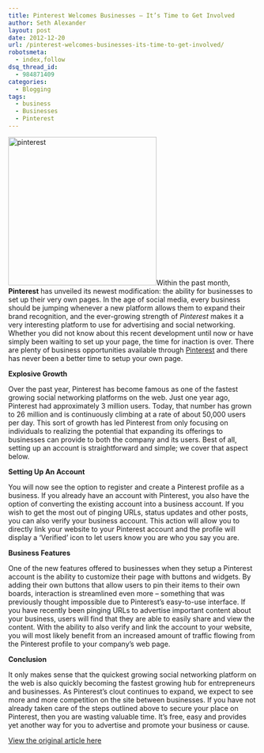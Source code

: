 ```yaml
---
title: Pinterest Welcomes Businesses – It’s Time to Get Involved
author: Seth Alexander
layout: post
date: 2012-12-20
url: /pinterest-welcomes-businesses-its-time-to-get-involved/
robotsmeta:
  - index,follow
dsq_thread_id:
  - 984871409
categories:
  - Blogging
tags:
  - business
  - Businesses
  - Pinterest
---
```

<img class="alignleft size-full wp-image-1253" title="Pinterest for Business" alt="pinterest" src="http://sethaalexander.com/wp-content/uploads/2012/12/wpid-Pinterest-for-Business.png" width="300" height="300" />Within the past month, **Pinterest** has unveiled its newest modification: the ability for businesses to set up their very own pages. In the age of social media, every business should be jumping whenever a new platform allows them to expand their brand recognition, and the ever-growing strength of _Pinterest_ makes it a very interesting platform to use for advertising and social networking. Whether you did not know about this recent development until now or have simply been waiting to set up your page, the time for inaction is over. There are plenty of business opportunities available through <u>Pinterest</u> and there has never been a better time to setup your own page.

**Explosive Growth**

Over the past year, Pinterest has become famous as one of the fastest growing social networking platforms on the web. Just one year ago, Pinterest had approximately 3 million users. Today, that number has grown to 26 million and is continuously climbing at a rate of about 50,000 users per day. This sort of growth has led Pinterest from only focusing on individuals to realizing the potential that expanding its offerings to businesses can provide to both the company and its users. Best of all, setting up an account is straightforward and simple; we cover that aspect below.

**Setting Up An Account**

You will now see the option to register and create a Pinterest profile as a business. If you already have an account with Pinterest, you also have the option of converting the existing account into a business account. If you wish to get the most out of pinging URLs, status updates and other posts, you can also verify your business account. This action will allow you to directly link your website to your Pinterest account and the profile will display a ‘Verified’ icon to let users know you are who you say you are.

**Business Features**

One of the new features offered to businesses when they setup a Pinterest account is the ability to customize their page with buttons and widgets. By adding their own buttons that allow users to pin their items to their own boards, interaction is streamlined even more – something that was previously thought impossible due to Pinterest’s easy-to-use interface. If you have recently been pinging URLs to advertise important content about your business, users will find that they are able to easily share and view the content. With the ability to also verify and link the account to your website, you will most likely benefit from an increased amount of traffic flowing from the Pinterest profile to your company’s web page.

**Conclusion**

It only makes sense that the quickest growing social networking platform on the web is also quickly becoming the fastest growing hub for entrepreneurs and businesses. As Pinterest’s clout continues to expand, we expect to see more and more competition on the site between businesses. If you have not already taken care of the steps outlined above to secure your place on Pinterest, then you are wasting valuable time. It’s free, easy and provides yet another way for you to advertise and promote your business or cause.

<a href="http://pingler.com/blog/pinterest-welcomes-businesses-its-time-to-get-involved/" target="_blank" rel="nofollow">View the original article here</a>